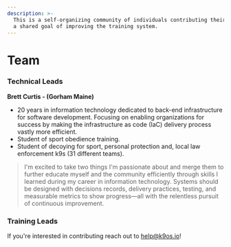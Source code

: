 ```yaml
---
description: >-
  This is a self-organizing community of individuals contributing their time to
  a shared goal of improving the training system.
---
```


# Team

### Technical Leads

**Brett Curtis - \(Gorham Maine\)**

* 20 years in information technology dedicated to back-end infrastructure for software development. Focusing on enabling organizations for success by making the infrastructure as code \(IaC\) delivery process vastly more efficient.
* Student of sport obedience training. 
* Student of decoying for sport, personal protection and, local law enforcement k9s \(31 different teams\). 

> I'm excited to take two things I'm passionate about and merge them to further educate myself and the community efficiently through skills I learned during my career in information technology. Systems should be designed with decisions records, delivery practices, testing, and measurable metrics to show progress—all with the relentless pursuit of continuous improvement.



### Training Leads

If you're interested in contributing reach out to help@k9os.io! 

